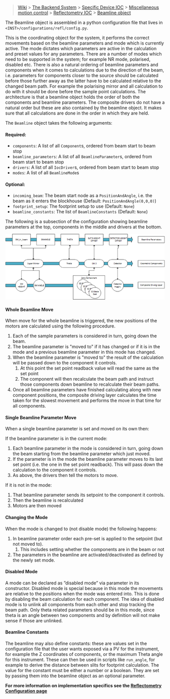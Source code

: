 > [Wiki](Home) > [The Backend System](The-Backend-System) > [Specific Device IOC](Specific-Device-IOC) > [Miscellaneous motion control](Miscellaneous-Motion-Control) > [Reflectometry IOC](Reflectometry-IOC) > [Beamline object](Reflectometry-Beamline-Object)


The Beamline object is assembled in a python configuration file that lives in `<INST>/configurations/refl/config.py`. 

This is the coordinating object for the system, it performs the correct movements based on the beamline parameters and mode which is currently active. The mode dictates which parameters are active in the calculation and preset values for any parameters. There are a number of modes which need to be supported in the system; for example NR mode, polarised, disabled etc. There is also a natural ordering of beamline parameters and components when it comes to calculations due to the direction of the beam, i.e. parameters for components closer to the source should be calculated before those further away as the latter have to be calculated relative to the changed beam path. For example the polarising mirror and all calculation to do with it should be done before the sample point calculations. The architecture is that a beamline object holds the order of both the components and beamline parameters. The composite drivers do not have a natural order but these are also contained by the beamline object. It makes sure that all calculations are done in the order in which they are held. 

The `Beamline` object takes the following arguments:

#### Required:
- `components`: A list of all `Component`s, ordered from beam start to beam stop
- `beamline_parameters`: A list of all `BeamlineParameter`s, ordered from beam start to beam stop
- `drivers`: A list of all `IocDriver`s, ordered from beam start to beam stop
- `modes`: A list of all `BeamlineMode`s

#### Optional:
- `incoming_beam`: The beam start node as a `PositionAndAngle`, i.e. the beam as it enters the blockhouse (Default: `PositionAndAngle(0,0,0)`)
- `footprint_setup`: The footprint setup to use (Default: `None`)
- `beamline_constants`: The list of `BeamlineConstants` (Default: `None`)

The following is a subsection of the configuration showing beamline parameters at the top, components in the middle and drivers at the bottom.

 ![beamline diagram](reflectometers/Beamline.png)

#### Whole Beamline Move

When move for the whole beamline is triggered, the new positions of the motors are calculated using the following procedure. 

1. Each of the sample parameters is considered in turn, going down the beam. 
1. The beamline parameter is "moved to" if it has changed or if it is in the mode and a previous beamline parameter in this mode has changed.
1. When the beamline parameter is "moved to" the result of the calculation will be passed down to the component it controls.
    1. At this point the set point readback value will read the same as the set point
    1. The component will then recalculate the beam path and instruct those components down beamline to recalculate their beam paths.
1. Once all beamline parameters have finished calculating along with new component positions, the composite driving layer calculates the time taken for the slowest movement and performs the move in that time for all components.

#### Single Beamline Parameter Move

When a single beamline parameter is set and moved on its own then:

If the beamline parameter is in the current mode:

1. Each beamline parameter in the mode is considered in turn, going down the beam starting from the beamline parameter which just moved.
2. If the parameter is in the mode the beamline parameter moves to its last set point (i.e. the one in the set point readback). This will pass down the calculation to the component it controls.
3. As above, the drivers then tell the motors to move.

If it is not in the mode:

1. That beamline parameter sends its setpoint to the component it controls.
2. Then the beamline is recalculated
3. Motors are then moved

#### Changing the Mode

When the mode is changed to (not disable mode) the following happens:
1. In beamline parameter order each pre-set is applied to the setpoint (but not moved to).
    1. This includes setting whether the components are in the beam or not
2. The parameters in the beamline are activated/deactivated as defined by the newly set mode.

#### Disabled Mode

A mode can be declared as ”disabled mode” via parameter in its constructor. Disabled mode is special because in this mode the movements are relative to the positions when the mode was entered into. This is done by disabling the beam calculation for each component. The idea of disabled mode is to unlink all components from each other and stop tracking the beam path. Only theta related parameters should be in this mode, since theta is an angle between two components and by definition will not make sense if those are unlinked.

#### Beamline Constants

The beamline may also define constants: these are values set in the configuration file that the user wants exposed via a PV for the instrument, for example the Z coordinates of components, or the maximum Theta angle for this instrument. These can then be used in scripts like `run_angle`, for example to derive the distance between slits for footprint calculation. The value for the constant must be either a number or a boolean. They are set by passing them into the beamline object as an optional parameter. 

**For more information on implementation specifics see the [Reflectometry Configuration page](https://github.com/ISISComputingGroup/ibex_developers_manual/wiki/Reflectometry-Configuration#beamline-constants)**